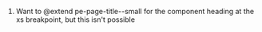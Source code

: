 1. Want to @extend pe-page-title--small for the component heading at the xs breakpoint, but this isn't possible
